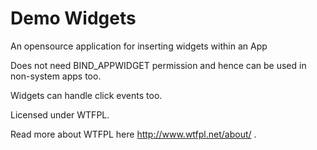 Demo Widgets
============

An opensource application for inserting widgets within an App

Does not need BIND_APPWIDGET permission and hence can be used in non-system apps too.

Widgets can handle click events too.

Licensed under WTFPL.

Read more about WTFPL here http://www.wtfpl.net/about/ .
